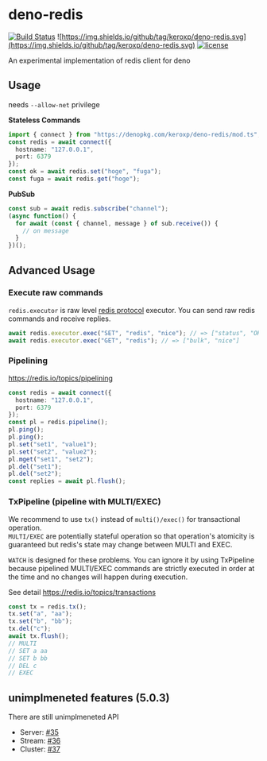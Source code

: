 # deno-redis

[![Build Status](https://github.com/keroxp/deno-redis/workflows/CI/badge.svg)](https://github.com/keroxp/deno-redis/actions)
![https://img.shields.io/github/tag/keroxp/deno-redis.svg](https://img.shields.io/github/tag/keroxp/deno-redis.svg)
[![license](https://img.shields.io/github/license/keroxp/deno-redis.svg)](https://github.com/keroxp/deno-redis)

An experimental implementation of redis client for deno

## Usage

needs `--allow-net` privilege

**Stateless Commands**

```ts
import { connect } from "https://denopkg.com/keroxp/deno-redis/mod.ts";
const redis = await connect({
  hostname: "127.0.0.1",
  port: 6379
});
const ok = await redis.set("hoge", "fuga");
const fuga = await redis.get("hoge");
```

**PubSub**

```ts
const sub = await redis.subscribe("channel");
(async function() {
  for await (const { channel, message } of sub.receive()) {
    // on message
  }
})();
```

## Advanced Usage

### Execute raw commands

`redis.executor` is raw level [redis protocol](https://redis.io/topics/protocol) executor.
You can send raw redis commands and receive replies.

```ts
await redis.executor.exec("SET", "redis", "nice"); // => ["status", "OK"]
await redis.executor.exec("GET", "redis"); // => ["bulk", "nice"]
```

### Pipelining

https://redis.io/topics/pipelining

```ts
const redis = await connect({
  hostname: "127.0.0.1",
  port: 6379
});
const pl = redis.pipeline();
pl.ping();
pl.ping();
pl.set("set1", "value1");
pl.set("set2", "value2");
pl.mget("set1", "set2");
pl.del("set1");
pl.del("set2");
const replies = await pl.flush();
```

### TxPipeline (pipeline with MULTI/EXEC)

We recommend to use `tx()` instead of `multi()/exec()` for transactional operation.  
`MULTI/EXEC` are potentially stateful operation so that operation's atomicity is guaranteed but redis's state may change between MULTI and EXEC.

`WATCH` is designed for these problems. You can ignore it by using TxPipeline because pipelined MULTI/EXEC commands are strictly executed in order at the time and no changes will happen during execution.

See detail https://redis.io/topics/transactions

```ts
const tx = redis.tx();
tx.set("a", "aa");
tx.set("b", "bb");
tx.del("c");
await tx.flush();
// MULTI
// SET a aa
// SET b bb
// DEL c
// EXEC
```

## unimplmeneted features (5.0.3)

There are still unimplmeneted API

- Server: [#35](https://github.com/keroxp/deno-redis/issues/35)
- Stream: [#36](https://github.com/keroxp/deno-redis/issues/36)
- Cluster: [#37](https://github.com/keroxp/deno-redis/issues/37)

